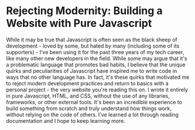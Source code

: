 # Rejecting Modernity: Building a Website with Pure Javascript

While it may be true that Javascript is often seen as the black sheep of development - loved by some, but hated by many (including some of its supporters) - I've been using it for the past three years of my tech career, like many other new developers in the field. While some may argue that it's a problematic language that promotes bad habits, I believe that the unique quirks and peculiarities of Javascript have inspired me to write code in ways that no other language has. In fact, it's these quirks that motivated me to reject modern development practices and return to basics with a personal project - the very website you're reading this on. I wrote it entirely in pure Javascript, HTML, and CSS, without the use of any libraries, frameworks, or other external tools.
It's been an incredible experience to build something from scratch and truly understand how things work, without relying on the code of others. I've learned a lot through reading documentation and I hope to keep learning more.
